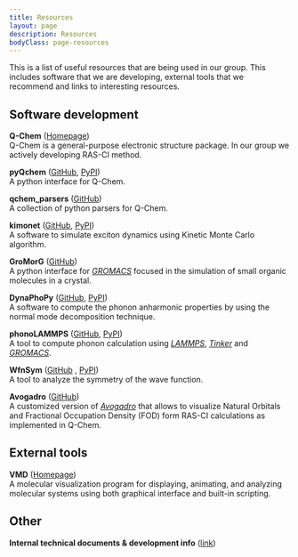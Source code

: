 ```yaml
---
title: Resources
layout: page
description: Resources
bodyClass: page-resources
---
```


This is a list of useful resources that are being used in our group. 
This includes software that we are developing, external 
tools that we recommend and links to interesting resources.

## Software development

**Q-Chem** ([Homepage](https://www.q-chem.com))  
Q-Chem is a general-purpose electronic structure package. 
In our group we actively developing RAS-CI method.

**pyQchem** ([GitHub](https://github.com/abelcarreras/PyQchem), [PyPI](https://badge.fury.io/py/pyqchem))  
A python interface for Q-Chem.

**qchem_parsers** ([GitHub](https://github.com/abelcarreras/qchem-parsers))  
A collection of python parsers for Q-Chem.

**kimonet** ([GitHub](https://github.com/abelcarreras/kimonet), [PyPI](https://badge.fury.io/py/kimonet))  
A software to simulate exciton dynamics using Kinetic Monte Carlo algorithm.

**GroMorG** ([GitHub](https://github.com/abelcarreras/gromorg))  
A python interface for [*GROMACS*](http://www.gromacs.org) focused in the simulation
of small organic molecules in a crystal.

**DynaPhoPy** ([GitHub](https://github.com/abelcarreras/dynaphopy), [PyPI](https://badge.fury.io/py/dynaphopy))  
A software to compute the phonon anharmonic properties by using the normal mode decomposition technique.

**phonoLAMMPS** ([GitHub](https://github.com/abelcarreras/phonolammps), [PyPI](https://badge.fury.io/py/phonoLAMMPS))  
A tool to compute phonon calculation using [*LAMMPS*](https://www.lammps.org), 
[*Tinker*](https://dasher.wustl.edu/tinker/) and [*GROMACS*](http://www.gromacs.org).

**WfnSym** ([GitHub](https://github.com/abelcarreras/WFNSYM)  , [PyPI](https://github.com/abelcarreras/WFNSYM))  
A tool to analyze the symmetry of the wave function.

**Avogadro** ([GitHub](https://github.com/abelcarreras/avogadro))  
A customized version of [*Avogadro*](https://avogadro.cc) that allows to visualize Natural Orbitals
and Fractional Occupation Density (FOD) form RAS-CI calculations 
as implemented in Q-Chem. 

## External tools
**VMD** ([Homepage](https://www.ks.uiuc.edu/Research/vmd/))  
A molecular visualization program for displaying, animating, and analyzing 
molecular systems using both graphical interface and built-in scripting.


## Other

**Internal technical documents & development info** ([link](https://abelcarreras.github.io/html/index.html))

